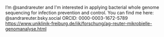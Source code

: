 I’m @sandrareuter and I'm interested in applying bacterial whole genome sequencing for infection prevention and control.
You can find me here: @sandrareuter.bsky.social ORCID: 0000-0003-1672-5789 https://www.uniklinik-freiburg.de/iik/forschung/ag-reuter-mikrobielle-genomanalyse.html
<!---
sandrareuter/sandrareuter is a ✨ special ✨ repository because its `README.md` (this file) appears on your GitHub profile.
You can click the Preview link to take a look at your changes.
--->
